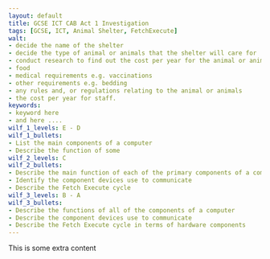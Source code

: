 ```yaml
---
layout: default
title: GCSE ICT CAB Act 1 Investigation
tags: [GCSE, ICT, Animal Shelter, FetchExecute]
walt:
- decide the name of the shelter
- decide the type of animal or animals that the shelter will care for
- conduct research to find out the cost per year for the animal or animals of
- food
- medical requirements e.g. vaccinations
- other requirements e.g. bedding
- any rules and, or regulations relating to the animal or animals
- the cost per year for staff.
keywords:
- keyword here
- and here ....
wilf_1_levels: E - D
wilf_1_bullets:
- List the main components of a computer
- Describe the function of some
wilf_2_levels: C
wilf_2_bullets:
- Describe the main function of each of the primary components of a computer
- Identify the component devices use to communicate
- Describe the Fetch Execute cycle
wilf_3_levels: B - A
wilf_3_bullets:
- Describe the functions of all of the components of a computer
- Describe the component devices use to communicate
- Describe the Fetch Execute cycle in terms of hardware components
---
```

This is some extra content
